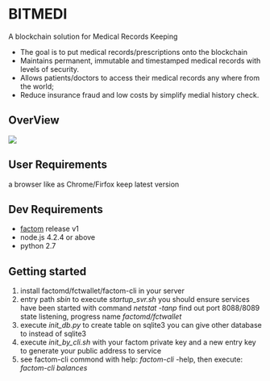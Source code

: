 # BITMEDI
A blockchain solution for Medical Records Keeping


- The goal is to put medical records/prescriptions onto the blockchain
- Maintains permanent, immutable and timestamped medical records with levels of security.
- Allows patients/doctors to access their medical records any where from the world;
- Reduce insurance fraud and low costs by simplify medial history check.

## OverView

![](http://images2015.cnblogs.com/blog/554579/201601/554579-20160110092544075-2033874255.png)

## User Requirements
a browser like as Chrome/Firfox keep latest version

## Dev Requirements
- [factom](http://factom.org/howto.html "factom") release v1
- node.js 4.2.4 or above
- python 2.7

## Getting started
1. install factomd/fctwallet/factom-cli in your server
1. entry path *sbin* to execute *startup_svr.sh*
you should ensure services have been started with command *netstat -tanp*
find out port 8088/8089 state listening, progress name *factomd/fctwallet*
1.  execute *init_db.py* to create table on sqlite3
you can give other database to instead of sqlite3
1.  execute *init_by_cli.sh* with your factom private key and a new entry key
to generate your public address to service
1. see factom-cli commond with help: *factom-cli* -help, then execute:
*factom-cli balances*

